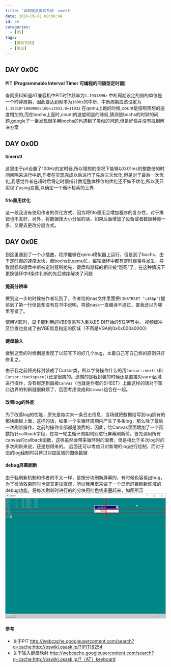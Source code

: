 ```yaml
---
title: '自制玩具操作系统--week5'
date: 2019-05-01 00:00:04
id: 56
categories:
  - [OS]
tags:
  - [操作系统]
  - [笔记]
---
```


## DAY 0x0C

#### PIT (Programmable Interval Timer 可编程的间隔型定时器)

查阅资料知道AT兼容机中PIT时钟频率为`1.19318MHz`
中断周期设定的值的单位是一个时钟周期，因此要达到频率为`100Hz`的中断，中断周期应该设定为`1.19318*1000000/100=11931.8≈11932`
在qemu上跑的时候,count是按照预想的速度增加的,而在bochs上面时,count的速度明显的降低,猜测是bochs的时钟的问题,google了一番发现很多用bochs的也遇到了类似的问题,但是好像并没有找到解决方案

## DAY 0x0D

#### timerctl
这里由于pit设置了100Hz的定时器,所以理想的情况下能够以0.01ms的整数倍的时间间隔来进行中断,作者在实现完成以后进行了先后三次优化,但是对于最后一次优化,我感觉作者在超时后将定时器指针数组整体移位的优化还不如不优化,所以我只实现了using变量,以确定一个循环检索的上界

#### fifo重用优化
这一段我没有使用作者的优化方式，因为将fifo重用会增加程序的复杂性，对于排错也不友好，另外，将数据按大小分层的话，如果后面增加了设备或者数据种类一多，又要去更改分层方式。

## DAY 0x0E
到这里遇到了一个小插曲，程序能够在qemu模拟器上运行，但是到了bochs，由于定时器的速度太快，而bochs比qemu忙，每轮循环中都有定时器事件发生，导致鼠标和键盘中断被定时器所抢先，键盘和鼠标的相应被“饿死”了，在这种情况下更换循环中if条件判断的先后顺序解决了问题

#### 提高分辨率
做到这一步的时候被作者坑到了，作者给的nas文件里面把`[INSTRSET "i486p"]`提前到了第一行但是却没有在书中说明，导致nask一直编译不通过，害我还以为哪里写错了。

使用VBE时，显卡能利用的VBE信息写入到以ES:DI开始的512字节中。
视频缓冲区位置也变成了由VBE信息指定的区域（不再是VGA的0x0x000a0000）

#### 键盘输入
做到这里的时候倒是发现了以前写下的好几个bug，本着自己写自己修的原则只好修复之。

由于我之前将光标封装成了Cursor类，所以字符操作什么的用`Cursor::next()`和`Cursor::backspace()`还是很爽的。遗憾的是我封装的时候还是直接对varm区域进行操作，没有绑定到画板`Canvas`（也就是作者的SHEET）上面这样的话对于窗口边界的判断就很麻烦了，后面考虑改成和`Canvas`组合在一起。

#### 改善log的性能
为了改善log的性能，原先是每次来一条日志信息，当场就把数据给写到log拥有的那块画板上面，这样的话，如果一个主循环周期内产生了多条log，那么除了最后一次刷新操作，之前的操作全部都是浪费的，因此，给Canvas里面增加了一个函数指针callback字段，在每一轮主循环周期判别进行屏幕刷新前，首先调用所有canvas的callback函数，这样虽然会带来循环时的浪费，但是相比于多次log时的多次刷新来说，还是划得来的。
后面还可以考虑只对新增的log进行绘制，而对于旧的log绘制时只拷贝对应区域的图像数据

#### debug屏幕刷新
由于我刷新机制和作者的不太一样，是按分块刷新屏幕的，有时候也容易出bug，为了检验效果同时也使其更加直观，所以我用宏来做了一个显示屏幕刷新区域的debug功能，将每次刷新时进行的的分块用红色线条圈起来，如图所示
![分块区域](/images/blog/os/5.png)


#### 参考
- 关于PIT
http://webcache.googleusercontent.com/search?q=cache:http://oswiki.osask.jp/?(PIT)8254
- 关于输入键盘映射
http://webcache.googleusercontent.com/search?q=cache:http://oswiki.osask.jp/?（AT）keyboard 